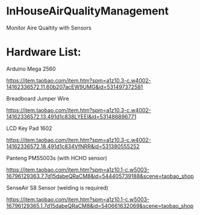 # InHouseAirQualityManagement
Monitor Aire Qualtity with Sensors

# Hardware List:
Arduino Mega 2560 </p>
https://item.taobao.com/item.htm?spm=a1z10.3-c.w4002-14162336572.11.60b207acEW9UMG&id=531497372581</p>

Breadboard Jumper Wire</p>
https://item.taobao.com/item.htm?spm=a1z10.3-c.w4002-14162336572.13.491d1c838LYEEl&id=531486896771</p>

LCD Key Pad 1602 </p>
https://item.taobao.com/item.htm?spm=a1z10.3-c.w4002-14162336572.18.491d1c834VfNRR&id=531380555252</p>

Panteng PMS5003s (with HCHO sensor) </p>
https://item.taobao.com/item.htm?spm=a1z10.1-c.w5003-16796129363.7.7d15dabeQRaCM8&id=544405739188&scene=taobao_shop

SenseAir S8 Sensor (welding is required)</p>
https://item.taobao.com/item.htm?spm=a1z10.1-c.w5003-16796129365.1.7d15dabeQRaCM8&id=540661632069&scene=taobao_shop




